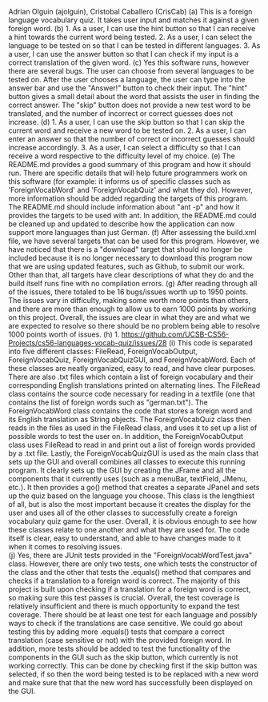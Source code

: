 Adrian Olguin (ajolguin), Cristobal Caballero (CrisCab)
(a) This is a foreign language vocabulary quiz. It takes user input and matches it against a given foreign word.
(b) 1. As a user, I can use the hint button so that I can receive a hint towards the current word being tested.
    2. As a user, I can select the language to be tested on so that I can be tested in different languages.
    3. As a user, I can use the answer button so that I can check if my input is a correct translation of the given word.
(c) Yes this software runs, however there are several bugs. The user can choose from several languages to be tested on. After the user chooses a language, the user can type into the answer bar and use the "Answer!" button to check their input. The "hint" button gives a small detail about the word that assists the user in finding the correct answer. The "skip" button does not provide a new test word to be translated, and the number of incorrect or correct guesses does not increase.
(d) 1. As a user, I can use the skip button so that I can skip the current word and receive a new word to be tested on.
    2. As a user, I can enter an answer so that the number of correct or incorrect guesses should increase accordingly.
    3. As a user, I can select a difficulty so that I can receive a word respective to the difficulty level of my choice.
(e) The README.md provides a good summary of this program and how it should run. There are specific details that will help future programmers work on this software (for example: it informs us of specific classes such as 'ForeignVocabWord' and 'ForeignVocabQuiz' and what they do). However, more information should be added regarding the targets of this program. The README.md should include information about "ant -p" and how it provides the targets to be used with ant. In addition, the README.md could be cleaned up and updated to describe how the application can now support more languages than just German.
(f) After assessing the build.xml file, we have several targets that can be used for this program. However, we have noticed that there is a "download" target that should no longer be included because it is no longer necessary to download this program now that we are using updated features, such as Github, to submit our work. Other than that, all targets have clear descriptions of what they do and the build itself runs fine with no compilation errors.
(g) After reading through all of the issues, there totaled to be 16 bugs/issues worth up to 1950 points. The issues vary in difficulty, making some worth more points than others, and there are more than enough to allow us to earn 1000 points by working on this project. Overall, the issues are clear in what they are and what we are expected to resolve so there should be no problem being able to resolve 1000 points worth of issues.
(h) 1. https://github.com/UCSB-CS56-Projects/cs56-languages-vocab-quiz/issues/28
(i) This code is separated into five different classes: FileRead, ForeignVocabOutput, ForeignVocabQuiz, ForeignVocabQuizGUI, and ForeignVocabWord. Each of these classes are neatly organized, easy to read, and have clear purposes. There are also .txt files which contain a list of foreign vocabulary and their corresponding English translations printed on alternating lines. The FileRead class contains the source code necessary for reading in a textfile (one that contains the list of foreign words such as "german.txt"). The ForeignVocabWord class contains the code that stores a foreign word and its English translation as String objects. The ForeignVocabQuiz class then reads in the files as used in the FileRead class, and uses it to set up a list of possible words to test the user on. In addition, the ForeignVocabOutput class uses FileRead to read in and print out a list of foreign words provided by a .txt file. Lastly, the ForeignVocabQuizGUI is used as  the main class that sets up the GUI and overall combines all classes to execute this running program. It clearly sets up the GUI by creating the JFrame and all the components that it currently uses (such as a menuBar, textField, JMenu, etc.). It then provides a go() method that creates a separate JPanel and sets up the quiz based on the language you choose. This class is the lengthiest of all, but is also the most important because it creates the display for the user and uses all of the other classes to successfully create a foreign vocabulary quiz game for the user. Overall, it is obvious enough to see how these classes relate to one another and what they are used for. The code itself is clear, easy to understand, and able to have changes made to it when it comes to resolving issues.  
(j) Yes, there are JUnit tests provided in the "ForeignVocabWordTest.java" class. However, there are only two tests, one which tests the constructor of the class and the other that tests the .equals() method that compares and checks if a translation to a foreign word is correct. The majority of this project is built upon checking if a translation for a foreign word is correct, so making sure this test passes is crucial. Overall, the test coverage is relatively insufficient and there is much opportunity to expand the test coverage. There should be at least one test for each language and possibly ways to check if the translations are case sensitive. We could go about testing this by adding more .equals() tests that compare a correct translation (case sensitive or not) with the provided foreign word. In addition, more tests should be added to test the functionality of the components in the GUI such as the skip button, which currently is not working correctly. This can be done by checking first if the skip button was selected, if so then the word being tested is to be replaced with a new word and make sure that that the new word has successfully been displayed on the GUI.
